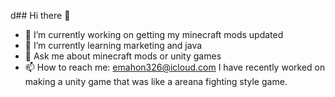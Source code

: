 d## Hi there 👋
- 🔭 I’m currently working on getting my minecraft mods updated
- 🌱 I’m currently learning marketing and java
- 💬 Ask me about minecraft mods or unity games
- 📫 How to reach me: emahon326@icloud.com
I have recently worked on making a unity game that was like a areana fighting style game.
